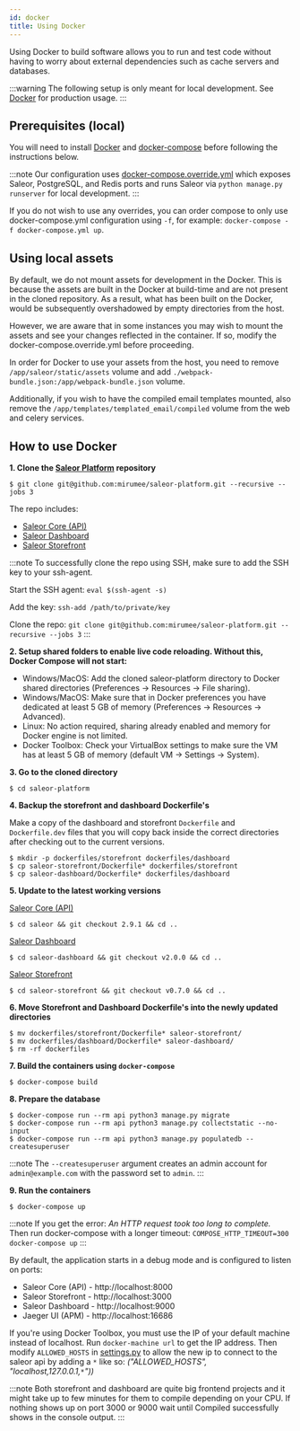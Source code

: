 ```yaml
---
id: docker
title: Using Docker
---
```


Using Docker to build software allows you to run and test code without having to worry about external dependencies such as cache servers and databases.

:::warning
The following setup is only meant for local development. See [Docker](deployment/docker.md) for production usage.
:::

## Prerequisites (local)

You will need to install [Docker](https://docs.docker.com/install/) and [docker-compose](https://docs.docker.com/compose/install/) before following the instructions below.

:::note
Our configuration uses [docker-compose.override.yml](https://docs.docker.com/compose/extends/#understanding-multiple-compose-files) which exposes Saleor, PostgreSQL, and Redis ports and runs Saleor via `python manage.py runserver` for local development.
:::

If you do not wish to use any overrides, you can order compose to only use docker-compose.yml configuration using `-f`, for example: `docker-compose -f docker-compose.yml up`.

## Using local assets

By default, we do not mount assets for development in the Docker. This is because the assets are built in the Docker at build-time and are not present in the cloned repository. As a result, what has been built on the Docker, would be subsequently overshadowed by empty directories from the host.

However, we are aware that in some instances you may wish to mount the assets and see your changes reflected in the container. If so, modify the docker-compose.override.yml before proceeding.

In order for Docker to use your assets from the host, you need to remove `/app/saleor/static/assets` volume and add `./webpack-bundle.json:/app/webpack-bundle.json` volume.

Additionally, if you wish to have the compiled email templates mounted, also remove the `/app/templates/templated_email/compiled` volume from the web and celery services.

## How to use Docker

**1. Clone the [Saleor Platform](https://github.com/mirumee/saleor-platform) repository**

```shell-session
$ git clone git@github.com:mirumee/saleor-platform.git --recursive --jobs 3
```

The repo includes:
* [Saleor Core (API)](https://github.com/mirumee/saleor)
* [Saleor Dashboard](https://github.com/mirumee/saleor-dashboard)
* [Saleor Storefront](https://github.com/mirumee/saleor-storefront)

:::note
To successfully clone the repo using SSH, make sure to add the SSH key to your ssh-agent.

Start the SSH agent: `eval $(ssh-agent -s)`

Add the key: `ssh-add /path/to/private/key`  

Clone the repo: `git clone git@github.com:mirumee/saleor-platform.git --recursive --jobs 3`
:::

**2. Setup shared folders to enable live code reloading. Without this, Docker Compose will not start:**

* Windows/MacOS: Add the cloned saleor-platform directory to Docker shared directories (Preferences -> Resources -> File sharing).
* Windows/MacOS: Make sure that in Docker preferences you have dedicated at least 5 GB of memory (Preferences -> Resources -> Advanced).
* Linux: No action required, sharing already enabled and memory for Docker engine is not limited.
* Docker Toolbox: Check your VirtualBox settings to make sure the VM has at least 5 GB of memory (default VM -> Settings -> System).

**3. Go to the cloned directory**

```shell-session
$ cd saleor-platform
```

**4. Backup the storefront and dashboard Dockerfile's**

Make a copy of the dashboard and storefront `Dockerfile` and `Dockerfile.dev` files that you will copy back inside the correct directories after checking out to the current versions.

```shell-session
$ mkdir -p dockerfiles/storefront dockerfiles/dashboard
$ cp saleor-storefront/Dockerfile* dockerfiles/storefront
$ cp saleor-dashboard/Dockerfile* dockerfiles/dashboard
```

**5. Update to the latest working versions**

[Saleor Core (API)](https://github.com/mirumee/saleor)
```shell-session
$ cd saleor && git checkout 2.9.1 && cd .. 
```
[Saleor Dashboard](https://github.com/mirumee/saleor-dashboard)
```shell-session
$ cd saleor-dashboard && git checkout v2.0.0 && cd ..
```
[Saleor Storefront](https://github.com/mirumee/saleor-storefront)
```shell-session
$ cd saleor-storefront && git checkout v0.7.0 && cd ..
```

**6. Move Storefront and Dashboard Dockerfile's into the newly updated directories**

```shell-session
$ mv dockerfiles/storefront/Dockerfile* saleor-storefront/
$ mv dockerfiles/dashboard/Dockerfile* saleor-dashboard/
$ rm -rf dockerfiles
```

**7. Build the containers using `docker-compose`**

```shell-session
$ docker-compose build
```

**8. Prepare the database**

```shell-session
$ docker-compose run --rm api python3 manage.py migrate
$ docker-compose run --rm api python3 manage.py collectstatic --no-input
$ docker-compose run --rm api python3 manage.py populatedb --createsuperuser
```

:::note
The `--createsuperuser` argument creates an admin account for `admin@example.com` with the password set to `admin`.
:::

**9. Run the containers**

```shell-session
$ docker-compose up
```

:::note
If you get the error: *An HTTP request took too long to complete.* Then run docker-compose with a longer timeout: `COMPOSE_HTTP_TIMEOUT=300 docker-compose up`
:::


By default, the application starts in a debug mode and is configured to listen on ports:

* Saleor Core (API) - http://localhost:8000
* Saleor Storefront - http://localhost:3000
* Saleor Dashboard - http://localhost:9000
* Jaeger UI (APM) - http://localhost:16686


If you're using Docker Toolbox, you must use the IP of your default machine instead of localhost. 
Run `docker-machine url` to get the IP address. Then modify `ALLOWED_HOSTS` in [settings.py](https://github.com/mirumee/saleor/blob/master/saleor/settings.py) to allow the new ip to connect to the saleor api by adding a `*` like so: _("ALLOWED_HOSTS", "localhost,127.0.0.1,`*`"))_

:::note
Both storefront and dashboard are quite big frontend projects and it might take up to few minutes for them to compile depending on your CPU. If nothing shows up on port 3000 or 9000 wait until Compiled successfully shows in the console output.
:::